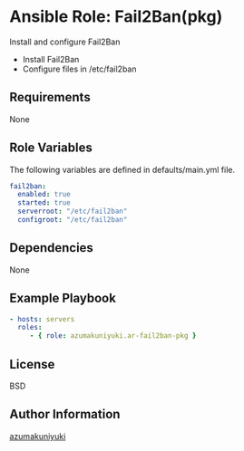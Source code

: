 Ansible Role: Fail2Ban(pkg)
================================================================================
Install and configure Fail2Ban

- Install Fail2Ban
- Configure files in /etc/fail2ban

Requirements
--------------------------------------------------------------------------------
None

Role Variables
--------------------------------------------------------------------------------
The following variables are defined in defaults/main.yml file.

```yaml
fail2ban:
  enabled: true
  started: true
  serverroot: "/etc/fail2ban"
  configroot: "/etc/fail2ban"
```

Dependencies
--------------------------------------------------------------------------------
None

Example Playbook
--------------------------------------------------------------------------------
```yaml
- hosts: servers
  roles:
     - { role: azumakuniyuki.ar-fail2ban-pkg }
```

License
--------------------------------------------------------------------------------
BSD

Author Information
--------------------------------------------------------------------------------
[azumakuniyuki](https://nyaan.jp)

